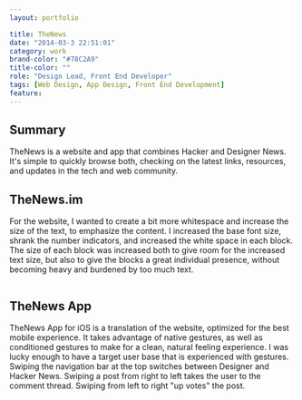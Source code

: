 ```yaml
---
layout: portfolio

title: TheNews
date: "2014-03-3 22:51:01"
category: work
brand-color: "#78C2A9"
title-color: ""
role: "Design Lead, Front End Developer"
tags: [Web Design, App Design, Front End Development]
feature:
---
```


## Summary
TheNews is a website and app that combines Hacker and Designer News. It's simple to quickly browse both, checking on the latest links, resources, and updates in the tech and web community. 

## TheNews.im
For the website, I wanted to create a bit more whitespace and increase the size of the text, to emphasize the content. I increased the base font size, shrank the number indicators, and increased the white space in each block. The size of each block was increased both to give room for the increased text size, but also to give the blocks a great individual presence, without becoming heavy and burdened by too much text. 

<figure class="web">
<img src="{{ site.url }}{{ site.images_url }}thenews-home.png" alt="">
</figure>

## TheNews App
TheNews App for iOS is a translation of the website, optimized for the best mobile experience. It takes advantage of native gestures, as well as conditioned gestures to make for a clean, natural feeling experience. I was lucky enough to have a target user base that is experienced with gestures. Swiping the navigation bar at the top switches between Designer and Hacker News. Swiping a post from right to left takes the user to the comment thread. Swiping from left to right "up votes" the post.

<figure class="iphone">
<img src="{{ site.url }}{{ site.images_url }}thenews-app-comment.jpg" alt="">
</figure>


